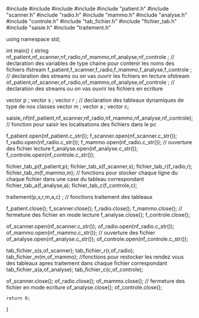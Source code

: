 #include <iostream>
#include <fstream>
#include <string>
#include <vector>
#include "patient.h"
#include "scanner.h"
#include "radio.h"
#include "mammo.h"
#include "analyse.h"
#include "controle.h"
#include "tab_fichier.h"
#include "fichier_tab.h"
#include "saisie.h"
#include "traitement.h"

using namespace std;


int main()
{
   string  nf_patient,nf_scanner,nf_radio,nf_mammo,nf_analyse,nf_controle ; // declaration des variables de type chaine pour contenir les noms des fichiers
   ifstream f_patient,f_scanner,f_radio,f_mammo,f_analyse,f_controle ;  // declaration des streams ou on vas ouvrir les fichiers en lecture
   ofstream of_patient,of_scanner,of_radio,of_mammo,of_analyse,of_controle ;  // declaration des streams ou on vas ouvrir les fichiers en ecriture

   vector<patient> p ;
   vector<scanner> s ;
   vector<radio>   r ;   // declaration des tableaux dynamiques de type de nos classes
   vector<mammo>   m ;
   vector<analyse> a ;
   vector<controle> c;

   saisie_nf(nf_patient,nf_scanner,nf_radio,nf_mammo,nf_analyse,nf_controle); // fonction pour saisir les localisations des fichiers dans le pc




   f_patient.open(nf_patient.c_str());
   f_scanner.open(nf_scanner.c_str());
   f_radio.open(nf_radio.c_str());
   f_mammo.open(nf_radio.c_str());            // ouverture des fichier lecture
   f_analyse.open(nf_analyse.c_str());
   f_controle.open(nf_controle.c_str());


   fichier_tab_p(f_patient,p);
   fichier_tab_s(f_scanner,s);
   fichier_tab_r(f_radio,r);
   fichier_tab_m(f_mammo,m);     // fonctions pour stocker chaque ligne  du chaque fichier dans une case du tableau correspondant
   fichier_tab_a(f_analyse,a);
   fichier_tab_c(f_controle,c);



   traitement(p,s,r,m,a,c) ;   // fonctions traitement des tableaux



   f_patient.close();
   f_scanner.close();
   f_radio.close();
   f_mammo.close();            // fermeture des fichier en mode lecture
   f_analyse.close();
   f_controle.close();



   of_scanner.open(nf_scanner.c_str());
   of_radio.open(nf_radio.c_str());
   of_mammo.open(nf_mammo.c_str());            // ouverture des fichier
   of_analyse.open(nf_analyse.c_str());
   of_controle.open(nf_controle.c_str());

   tab_fichier_s(s,of_scanner);
   tab_fichier_r(r,of_radio);
   tab_fichier_m(m,of_mammo);   //fonctions pour restocker les rendez vous des tableaux apres traitement dans chaque fichier correspondant
   tab_fichier_a(a,of_analyse);
   tab_fichier_c(c,of_controle);



   of_scanner.close();
   of_radio.close();
   of_mammo.close();            // fermeture des fichier en mode ecriture
   of_analyse.close();
   of_controle.close();












    return 0;
}

